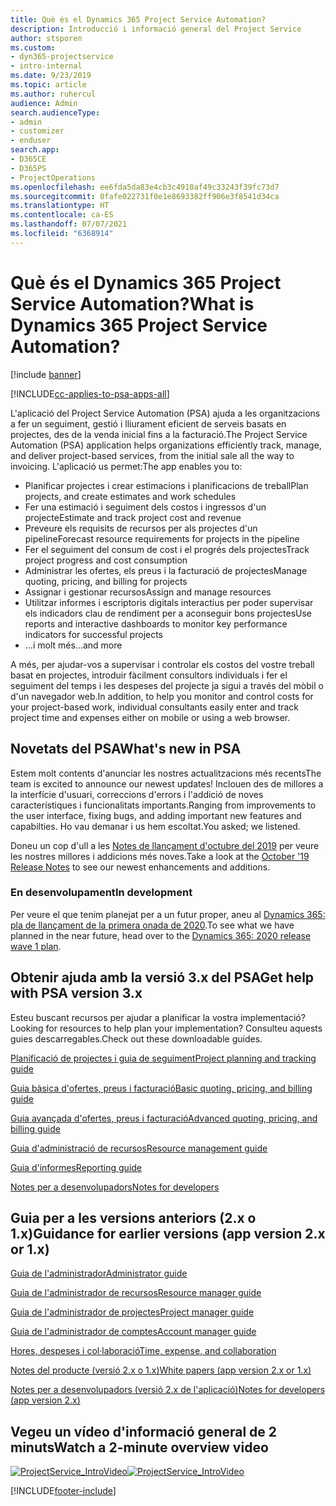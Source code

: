 ```yaml
---
title: Què és el Dynamics 365 Project Service Automation?
description: Introducció i informació general del Project Service
author: stsporen
ms.custom:
- dyn365-projectservice
- intro-internal
ms.date: 9/23/2019
ms.topic: article
ms.author: ruhercul
audience: Admin
search.audienceType:
- admin
- customizer
- enduser
search.app:
- D365CE
- D365PS
- ProjectOperations
ms.openlocfilehash: ee6fda5da83e4cb3c4910af49c33243f39fc73d7
ms.sourcegitcommit: 0fafe022731f0e1e8693382ff906e3f8541d34ca
ms.translationtype: HT
ms.contentlocale: ca-ES
ms.lasthandoff: 07/07/2021
ms.locfileid: "6368914"
---
```

# <a name="what-is-dynamics-365-project-service-automation"></a><span data-ttu-id="c2bd2-103">Què és el Dynamics 365 Project Service Automation?</span><span class="sxs-lookup"><span data-stu-id="c2bd2-103">What is Dynamics 365 Project Service Automation?</span></span>

[!include [banner](../includes/psa-now-project-operations.md)]

[!INCLUDE[cc-applies-to-psa-apps-all](../includes/cc-applies-to-psa-apps-all.md)]

<span data-ttu-id="c2bd2-104">L'aplicació del Project Service Automation (PSA) ajuda a les organitzacions a fer un seguiment, gestió i lliurament eficient de serveis basats en projectes, des de la venda inicial fins a la facturació.</span><span class="sxs-lookup"><span data-stu-id="c2bd2-104">The Project Service Automation (PSA) application helps organizations efficiently track, manage, and deliver project-based services, from the initial sale all the way to invoicing.</span></span> <span data-ttu-id="c2bd2-105">L'aplicació us permet:</span><span class="sxs-lookup"><span data-stu-id="c2bd2-105">The app enables you to:</span></span>

- <span data-ttu-id="c2bd2-106">Planificar projectes i crear estimacions i planificacions de treball</span><span class="sxs-lookup"><span data-stu-id="c2bd2-106">Plan projects, and create estimates and work schedules</span></span>
- <span data-ttu-id="c2bd2-107">Fer una estimació i seguiment dels costos i ingressos d'un projecte</span><span class="sxs-lookup"><span data-stu-id="c2bd2-107">Estimate and track project cost and revenue</span></span>
- <span data-ttu-id="c2bd2-108">Preveure els requisits de recursos per als projectes d'un pipeline</span><span class="sxs-lookup"><span data-stu-id="c2bd2-108">Forecast resource requirements for projects in the pipeline</span></span>
- <span data-ttu-id="c2bd2-109">Fer el seguiment del consum de cost i el progrés dels projectes</span><span class="sxs-lookup"><span data-stu-id="c2bd2-109">Track project progress and cost consumption</span></span>
- <span data-ttu-id="c2bd2-110">Administrar les ofertes, els preus i la facturació de projectes</span><span class="sxs-lookup"><span data-stu-id="c2bd2-110">Manage quoting, pricing, and billing for projects</span></span>
- <span data-ttu-id="c2bd2-111">Assignar i gestionar recursos</span><span class="sxs-lookup"><span data-stu-id="c2bd2-111">Assign and manage resources</span></span>
- <span data-ttu-id="c2bd2-112">Utilitzar informes i escriptoris digitals interactius per poder supervisar els indicadors clau de rendiment per a aconseguir bons projectes</span><span class="sxs-lookup"><span data-stu-id="c2bd2-112">Use reports and interactive dashboards to monitor key performance indicators for successful projects</span></span>
- <span data-ttu-id="c2bd2-113">...i molt més</span><span class="sxs-lookup"><span data-stu-id="c2bd2-113">...and more</span></span>

<span data-ttu-id="c2bd2-114">A més, per ajudar-vos a supervisar i controlar els costos del vostre treball basat en projectes, introduir fàcilment consultors individuals i fer el seguiment del temps i les despeses del projecte ja sigui a través del mòbil o d'un navegador web.</span><span class="sxs-lookup"><span data-stu-id="c2bd2-114">In addition, to help you monitor and control costs for your project-based work, individual consultants easily enter and track project time and expenses either on mobile or using a web browser.</span></span>

## <a name="whats-new-in-psa"></a><span data-ttu-id="c2bd2-115">Novetats del PSA</span><span class="sxs-lookup"><span data-stu-id="c2bd2-115">What's new in PSA</span></span>
<span data-ttu-id="c2bd2-116">Estem molt contents d'anunciar les nostres actualitzacions més recents</span><span class="sxs-lookup"><span data-stu-id="c2bd2-116">The team is excited to announce our newest updates!</span></span> <span data-ttu-id="c2bd2-117">Inclouen des de millores a la interfície d'usuari, correccions d'errors i l'addició de noves característiques i funcionalitats importants.</span><span class="sxs-lookup"><span data-stu-id="c2bd2-117">Ranging from improvements to the user interface, fixing bugs, and adding important new features and capabilties.</span></span> <span data-ttu-id="c2bd2-118">Ho vau demanar i us hem escoltat.</span><span class="sxs-lookup"><span data-stu-id="c2bd2-118">You asked; we listened.</span></span>

<span data-ttu-id="c2bd2-119">Doneu un cop d'ull a les [Notes de llançament d'octubre del 2019](/dynamics365-release-plan/2019wave2/index) per veure les nostres millores i addicions més noves.</span><span class="sxs-lookup"><span data-stu-id="c2bd2-119">Take a look at the [October '19 Release Notes](/dynamics365-release-plan/2019wave2/index) to see our newest enhancements and additions.</span></span>

### <a name="in-development"></a><span data-ttu-id="c2bd2-120">En desenvolupament</span><span class="sxs-lookup"><span data-stu-id="c2bd2-120">In development</span></span>
<span data-ttu-id="c2bd2-121">Per veure el que tenim planejat per a un futur proper, aneu al [Dynamics 365: pla de llançament de la primera onada de 2020](/dynamics365-release-plan/2020wave1/index).</span><span class="sxs-lookup"><span data-stu-id="c2bd2-121">To see what we have planned in the near future, head over to the [Dynamics 365: 2020 release wave 1 plan](/dynamics365-release-plan/2020wave1/index).</span></span>

## <a name="get-help-with-psa-version-3x"></a><span data-ttu-id="c2bd2-122">Obtenir ajuda amb la versió 3.x del PSA</span><span class="sxs-lookup"><span data-stu-id="c2bd2-122">Get help with PSA version 3.x</span></span>
<span data-ttu-id="c2bd2-123">Esteu buscant recursos per ajudar a planificar la vostra implementació?</span><span class="sxs-lookup"><span data-stu-id="c2bd2-123">Looking for resources to help plan your implementation?</span></span> <span data-ttu-id="c2bd2-124">Consulteu aquests guies descarregables.</span><span class="sxs-lookup"><span data-stu-id="c2bd2-124">Check out these downloadable guides.</span></span>

 [<span data-ttu-id="c2bd2-125">Planificació de projectes i guia de seguiment</span><span class="sxs-lookup"><span data-stu-id="c2bd2-125">Project planning and tracking guide</span></span>](../psa/implementation-guides/project-planning-tracking.md)

 [<span data-ttu-id="c2bd2-126">Guia bàsica d'ofertes, preus i facturació</span><span class="sxs-lookup"><span data-stu-id="c2bd2-126">Basic quoting, pricing, and billing guide</span></span>](../psa/implementation-guides/begin-quoting-pricing-billing.md)

 [<span data-ttu-id="c2bd2-127">Guia avançada d'ofertes, preus i facturació</span><span class="sxs-lookup"><span data-stu-id="c2bd2-127">Advanced quoting, pricing, and billing guide</span></span>](../psa/implementation-guides/adv-quoting-pricing-billing.md)

 [<span data-ttu-id="c2bd2-128">Guia d'administració de recursos</span><span class="sxs-lookup"><span data-stu-id="c2bd2-128">Resource management guide</span></span>](../psa/implementation-guides/resource-management-guide.md)

 [<span data-ttu-id="c2bd2-129">Guia d'informes</span><span class="sxs-lookup"><span data-stu-id="c2bd2-129">Reporting guide</span></span>](../psa/implementation-guides/reporting-guide.md)

 [<span data-ttu-id="c2bd2-130">Notes per a desenvolupadors</span><span class="sxs-lookup"><span data-stu-id="c2bd2-130">Notes for developers</span></span>](../psa/developer-guides/overview-dev-notes-v3.x.md)

## <a name="guidance-for-earlier-versions-app-version-2x-or-1x"></a><span data-ttu-id="c2bd2-131">Guia per a les versions anteriors (2.x o 1.x)</span><span class="sxs-lookup"><span data-stu-id="c2bd2-131">Guidance for earlier versions (app version 2.x or 1.x)</span></span>
 [<span data-ttu-id="c2bd2-132">Guia de l'administrador</span><span class="sxs-lookup"><span data-stu-id="c2bd2-132">Administrator guide</span></span>](../psa/admin-guide.md)

 [<span data-ttu-id="c2bd2-133">Guia de l'administrador de recursos</span><span class="sxs-lookup"><span data-stu-id="c2bd2-133">Resource manager guide</span></span>](../psa/resource-manager-guide.md)

 [<span data-ttu-id="c2bd2-134">Guia de l'administrador de projectes</span><span class="sxs-lookup"><span data-stu-id="c2bd2-134">Project manager guide</span></span>](../psa/project-manager-guide.md)

 [<span data-ttu-id="c2bd2-135">Guia de l'administrador de comptes</span><span class="sxs-lookup"><span data-stu-id="c2bd2-135">Account manager guide</span></span>](../psa/account-manager-guide.md)

 [<span data-ttu-id="c2bd2-136">Hores, despeses i col·laboració</span><span class="sxs-lookup"><span data-stu-id="c2bd2-136">Time, expense, and collaboration</span></span>](../psa/time-expense-collaboration-guide.md)

 [<span data-ttu-id="c2bd2-137">Notes del producte (versió 2.x o 1.x)</span><span class="sxs-lookup"><span data-stu-id="c2bd2-137">White papers (app version 2.x or 1.x)</span></span>](../psa/white-papers.md)

 [<span data-ttu-id="c2bd2-138">Notes per a desenvolupadors (versió 2.x de l'aplicació)</span><span class="sxs-lookup"><span data-stu-id="c2bd2-138">Notes for developers (app version 2.x)</span></span>](../psa/developer-guides/add-custom-qoi-forms-v2.x.md)

 ## <a name="watch-a-2-minute-overview-video"></a><span data-ttu-id="c2bd2-139">Vegeu un vídeo d'informació general de 2 minuts</span><span class="sxs-lookup"><span data-stu-id="c2bd2-139">Watch a 2-minute overview video</span></span>
 <a name="heroArea"></a> <span data-ttu-id="c2bd2-140">[![ProjectService_IntroVideo](../psa/media/project-service-intro-video.png "ProjectService_IntroVideo")](https://go.microsoft.com/fwlink/p/?LinkId=799457)</span><span class="sxs-lookup"><span data-stu-id="c2bd2-140">[![ProjectService_IntroVideo](../psa/media/project-service-intro-video.png "ProjectService_IntroVideo")](https://go.microsoft.com/fwlink/p/?LinkId=799457)</span></span>




[!INCLUDE[footer-include](../includes/footer-banner.md)]